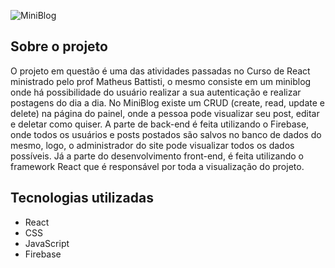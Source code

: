 ![MiniBlog](https://github.com/filipeMarques00/miniblog/blob/main/Mini-Blog-e-mais-1-p%C3%A1gina-Perfil-1-%E2%80%94-Microsoft_-Edge-2023-05-16-11-37-59.gif) 

## Sobre o projeto
O projeto em questão é uma das atividades passadas no Curso de React ministrado pelo prof Matheus Battisti, o mesmo consiste em um miniblog onde há possibilidade do usuário realizar a sua autenticação e realizar postagens do dia a dia. No MiniBlog existe um CRUD (create, read, update e delete) na página do painel, onde a pessoa pode visualizar seu post, editar e deletar como quiser. A parte de back-end é feita utilizando o Firebase, onde todos os usuários e posts postados são salvos no banco de dados do mesmo, logo, o administrador do site pode visualizar todos os dados possíveis. Já a parte do desenvolvimento front-end, é feita utilizando o framework React que é responsável por toda a visualização do projeto.

## Tecnologias utilizadas
- React
- CSS
- JavaScript
- Firebase
<p align="center">

